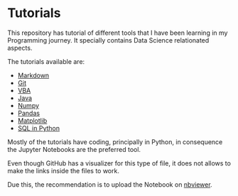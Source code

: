 # Tutorials

This repository has tutorial of different tools that I have been learning in my Programming journey. It specially contains Data Science relationated aspects.

The tutorials available are:

- [Markdown](https://github.com/SantiGonzalezz/Tutorials/blob/main/Markdown.md)
- [Git](https://github.com/SantiGonzalezz/Tutorials/blob/main/Git.md)
- [VBA](https://github.com/SantiGonzalezz/Tutorials/blob/main/VBA.md)
- [Java](https://github.com/SantiGonzalezz/Tutorials/blob/main/Java.md)
- [Numpy](https://nbviewer.org/github/SantiGonzalezz/Tutorials/blob/main/Numpy.ipynb)
- [Pandas]()
- [Matplotlib]()
- [SQL in Python](https://nbviewer.org/github/SantiGonzalezz/Tutorials/blob/main/SQL%20in%20Python.ipynb)

Mostly of the tutorials have coding, principally in Python, in consequence the Jupyter Notebooks are the preferred tool.

Even though GitHub has a visualizer for this type of file, it does not allows to make the links inside the files to work.

Due this, the recommendation is to upload the Notebook on [nbviewer](https://nbviewer.org/).

